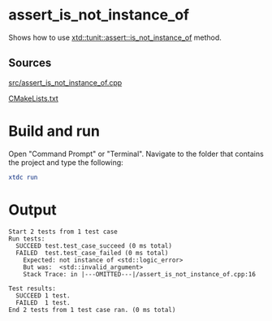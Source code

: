 # assert_is_not_instance_of

Shows how to use [xtd::tunit::assert::is_not_instance_of](https://codedocs.xyz/gammasoft71/xtd/classxtd_1_1tunit_1_1assert.html#a63001d4e702709dfe771b27484b076bd) method.

## Sources

[src/assert_is_not_instance_of.cpp](src/assert_is_not_instance_of.cpp)

[CMakeLists.txt](CMakeLists.txt)

# Build and run

Open "Command Prompt" or "Terminal". Navigate to the folder that contains the project and type the following:

```cmake
xtdc run
```

# Output

```
Start 2 tests from 1 test case
Run tests:
  SUCCEED test.test_case_succeed (0 ms total)
  FAILED  test.test_case_failed (0 ms total)
    Expected: not instance of <std::logic_error>
    But was:  <std::invalid_argument>
    Stack Trace: in |---OMITTED---|/assert_is_not_instance_of.cpp:16

Test results:
  SUCCEED 1 test.
  FAILED  1 test.
End 2 tests from 1 test case ran. (0 ms total)
```
